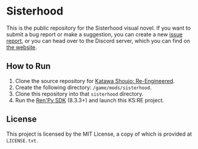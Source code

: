# Sisterhood

This is the public repository for the Sisterhood visual novel. If you want to submit a bug report or make a suggestion,
you can create a new [issue report](https://codeberg.org/whizvox/sisterhood-ksre/issues/new), or you can head over to
the Discord server, which you can find on [the website](https://sisterhood.whizvox.me/).

## How to Run

1. Clone the source repository for [Katawa Shoujo: Re-Engineered](https://codeberg.org/fhs/katawa-shoujo-re-engineered).
2. Create the following directory: `/game/mods/sisterhood`.
3. Clone this repository into that `sisterhood` directory.
4. Run the [Ren'Py SDK](https://www.renpy.org/latest.html) (8.3.3+) and launch this KS:RE project.

## License

This project is licensed by the MIT License, a copy of which is provided at `LICENSE.txt`.
